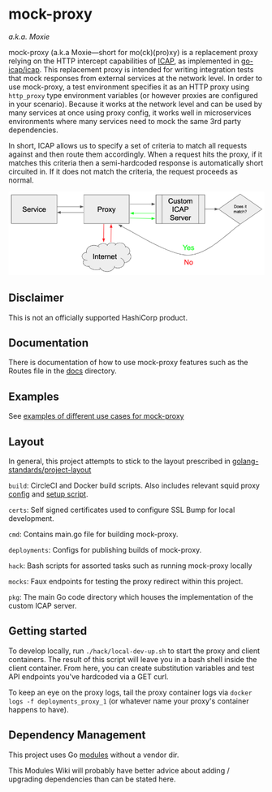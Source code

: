 # mock-proxy
_a.k.a. Moxie_

mock-proxy (a.k.a Moxie—short for mo(ck)(pro)xy) is a replacement proxy relying
on the HTTP intercept capabilities of [ICAP](https://tools.ietf.org/html/rfc3507),
as implemented in [go-icap/icap](https://github.com/go-icap/icap). This
replacement proxy is intended for writing integration tests that mock responses
from external services at the network level. In order to use mock-proxy, a test
environment specifies it as an HTTP proxy using `http_proxy` type environment
variables (or however proxies are configured in your scenario). Because it
works at the network level and can be used by many services at once using proxy
config, it works well in microservices environments where many services need to
mock the same 3rd party dependencies.

In short, ICAP allows us to specify a set of criteria to match all requests
against and then route them accordingly. When a request hits the proxy, if it
matches this criteria then a semi-hardcoded response is automatically short
circuited in. If it does not match the criteria, the request proceeds as
normal.

![moxie flow diagram](/docs/images/mock-proxy-diagram.png)

## Disclaimer

This is not an officially supported HashiCorp product.

## Documentation

There is documentation of how to use mock-proxy features such as the Routes
file in the [docs](/docs) directory.

## Examples

See [examples of different use cases for mock-proxy](/docs/examples)

## Layout

In general, this project attempts to stick to the layout prescribed in [golang-standards/project-layout](https://github.com/golang-standards/project-layout)

`build`: CircleCI and Docker build scripts. Also includes relevant squid proxy
[config](build/package/docker/configs/squid.conf) and
[setup script](build/package/docker/scripts/squid-icap-init.sh).

`certs`: Self signed certificates used to configure SSL Bump for local
development.

`cmd`: Contains main.go file for building mock-proxy.

`deployments`: Configs for publishing builds of mock-proxy.

`hack`: Bash scripts for assorted tasks such as running mock-proxy locally

`mocks`: Faux endpoints for testing the proxy redirect within this project. 

`pkg`: The main Go code directory which houses the implementation of the custom
ICAP server.

## Getting started

To develop locally, run `./hack/local-dev-up.sh` to start the proxy and client
containers. The result of this script will leave you in a bash shell inside the
client container. From here, you can create substitution variables and test API
endpoints you've hardcoded via a GET curl.

To keep an eye on the proxy logs, tail the proxy container logs via
`docker logs -f deployments_proxy_1` (or whatever name your proxy's container
happens to have).

## Dependency Management

This project uses Go [modules](https://github.com/golang/go/wiki/Modules)
without a vendor dir.

This Modules Wiki will probably have better advice about adding / upgrading
dependencies than can be stated here.

